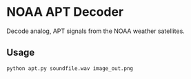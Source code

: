 # NOAA APT Decoder

Decode analog, APT signals from the NOAA weather satellites.

## Usage

    python apt.py soundfile.wav image_out.png
